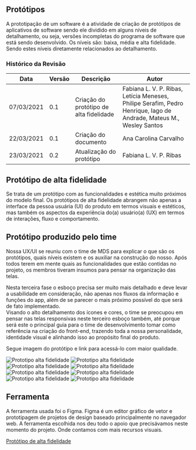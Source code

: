 ## Protótipos

A prototipação de um software é a atividade de criação de protótipos de aplicativos de software sendo ele dividido em alguns níveis de detalhamento, ou seja, versões incompletas do programa de software que está sendo desenvolvido. Os níveis são: baixa, média e alta fidelidade. Sendo estes níveis diretamente relacionados ao detalhamento. 

### Histórico da Revisão
| Data | Versão | Descrição | Autor |
|---|---|---|---|
| 07/03/2021| 0.1 |Criação do protótipo de alta fidelidade | Fabiana L. V. P. Ribas, Letícia Meneses, Philipe Serafim, Pedro Henrique, Iago de Andrade, Mateus M., Wesley Santos |
| 22/03/2021| 0.1 |Criação do documento | Ana Carolina Carvalho |
| 23/03/2021| 0.2 |Atualização do protótipo | Fabiana L. V. P. Ribas |

## Protótipo de alta fidelidade

Se trata de um protótipo com as funcionalidades e estética muito próximos do modelo final.
Os protótipos de alta fidelidade abrangem não apenas a interface da pessoa usuária (UI) do produto em termos visuais e estéticos, mas também os aspectos da experiência do(a) usuário(a) (UX) em termos de interações, fluxo e comportamento.

## Protótipo produzido pelo time 

Nossa UX/UI se reuniu com o time de MDS para explicar o que são os protótipos, quais níveis existem e os auxiliar na construção do nosso. Após todos terem em mente quais as funcionalidades que estão contidas no projeto, os membros tiveram insumos para pensar na organização das telas.

Nesta terceira fase o esboço precisa ser muito mais detalhado e deve levar a usabilidade em consideração, não apenas nos fluxos da informação e funções do app, além de se parecer o mais próximo possível do que será de fato implementado.  
Visando o alto detalhamento dos ícones e cores, o time se preocupou em pensar nas telas responsivas neste terceiro esboço também, até porque será este o principal guia para o time de desenvolvimento tomar como referência na criação do front-end, trazendo toda a nossa personalidade, identidade visual e alinhando isso ao propósito final do produto. 

Segue imagem do protótipo e link para acessá-lo com maior qualidade. 

![Prototipo alta fidelidade](../../img/prototipo-alta-desktop-1.png)
![Prototipo alta fidelidade](../../img/prototipo-alta-desktop-2.png)
![Prototipo alta fidelidade](../../img/prototipo-alta-desktop-3.png)
![Prototipo alta fidelidade](../../img/prototipo-alta-desktop-4.png)
![Prototipo alta fidelidade](../../img/prototipo-alta-mobile-1.png)
![Prototipo alta fidelidade](../../img/prototipo-alta-mobile-2.png)
![Prototipo alta fidelidade](../../img/prototipo-alta-mobile-3.png)
![Prototipo alta fidelidade](../../img/prototipo-alta-mobile-4.png)

## Ferramenta

A ferramenta usada foi o Figma. Figma é um editor gráfico de vetor e prototipagem de projetos de design baseado principalmente no navegador web.
A ferramenta escolhida nos deu todo o apoio que precisávamos neste momento do projeto. Onde contamos com mais recursos visuais. 

[Protótipo de alta fidelidade](https://www.figma.com/file/GvNiDz8VEmTypTAkxlIHrB/Alta-fidelidade-Violeta?node-id=0%3A1)